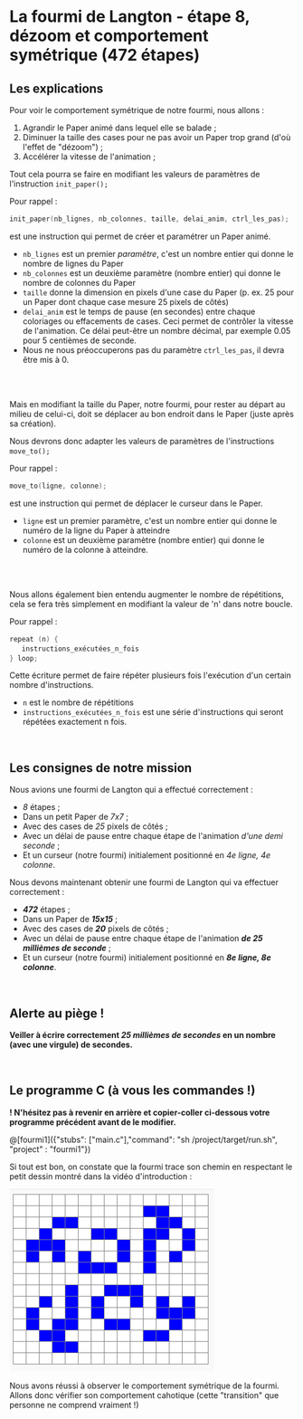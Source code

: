 # La fourmi de Langton - étape 8, dézoom et comportement symétrique (472 étapes)

## Les explications

Pour voir le comportement symétrique de notre fourmi, nous allons :
1) Agrandir le Paper animé dans lequel elle se balade ;
1) Diminuer la taille des cases pour ne pas avoir un Paper trop grand (d'où l'effet de "dézoom") ;
1) Accélérer la vitesse de l'animation ;
 
 Tout cela pourra se faire en modifiant les valeurs de paramètres de l'instruction `init_paper();`

Pour rappel :

```C
init_paper(nb_lignes, nb_colonnes, taille, delai_anim, ctrl_les_pas); 
```
est une instruction qui permet de créer et paramétrer un Paper animé.

- `nb_lignes` est un premier *paramètre*, c'est un nombre entier qui donne le nombre de lignes du Paper
- `nb_colonnes` est un deuxième paramètre (nombre entier) qui donne le nombre de colonnes du Paper
- `taille` donne la dimension en pixels d'une case du Paper (p. ex. 25 pour un Paper dont chaque case mesure 25 pixels de côtés)
-  `delai_anim` est le temps de pause (en secondes) entre chaque coloriages ou effacements de cases. Ceci permet de contrôler la vitesse de l'animation. Ce délai peut-être un nombre décimal, par exemple 0.05 pour 5 centièmes de seconde.
-  Nous ne nous préoccuperons pas du paramètre `ctrl_les_pas`, il devra être mis à 0.

<br /><br />

Mais en modifiant la taille du Paper, notre fourmi, pour rester au départ au milieu de celui-ci, doit se déplacer au bon endroit dans le Paper (juste après sa création).

Nous devrons donc adapter les valeurs de paramètres de l'instructions `move_to();`

Pour rappel :

```C
move_to(ligne, colonne); 
```
est une instruction qui permet de déplacer le curseur dans le Paper.

- `ligne` est un premier paramètre, c'est un nombre entier qui donne le numéro de la ligne du Paper à atteindre
- `colonne` est un deuxième paramètre (nombre entier) qui donne le numéro de la colonne à atteindre. 

<br /><br />

Nous allons également bien entendu augmenter le nombre de répétitions, cela se fera très simplement en modifiant la valeur de 'n' dans notre boucle.

Pour rappel :

```C
repeat (n) {
   instructions_exécutées_n_fois
} loop;
```

Cette écriture permet de faire répéter plusieurs fois l'exécution d'un certain nombre d'instructions.

- `n` est le nombre de répétitions
- `instructions_exécutées_n_fois` est une série d'instructions qui seront répétées exactement n fois.

<br />

## Les consignes de notre mission

Nous avions une fourmi de Langton qui a effectué correctement :
- *8* étapes ;
- Dans un petit Paper de *7x7* ;
- Avec des cases de *25* pixels de côtés ;
- Avec un délai de pause entre chaque étape de l'animation *d'une demi seconde* ;
- Et un curseur (notre fourmi) initialement positionné en *4e ligne, 4e colonne*.

Nous devons maintenant obtenir une fourmi de Langton qui va effectuer correctement :
- ***472*** étapes ;
- Dans un Paper de ***15x15*** ;
- Avec des cases de ***20*** pixels de côtés ;
- Avec un délai de pause entre chaque étape de l'animation ***de 25 millièmes de seconde*** ;
- Et un curseur (notre fourmi) initialement positionné en ***8e ligne, 8e colonne***.
<br />

## Alerte au piège !

**Veiller à écrire correctement *25 millièmes de secondes* en un nombre (avec une virgule) de secondes.**

<br />

## Le programme C (à vous les commandes !)

**! N'hésitez pas à revenir en arrière et copier-coller ci-dessous votre programme précédent avant de le modifier.**

@[fourmi1]({"stubs": ["main.c"],"command": "sh /project/target/run.sh", "project" : "fourmi1"})

Si tout est bon, on constate que la fourmi trace son chemin en respectant le petit dessin montré dans la vidéo d'introduction :

![dessin472etapes](img/dessin472etapes.PNG)

Nous avons réussi à observer le comportement symétrique de la fourmi. Allons donc vérifier son comportement cahotique (cette "transition" que personne ne comprend vraiment !)
